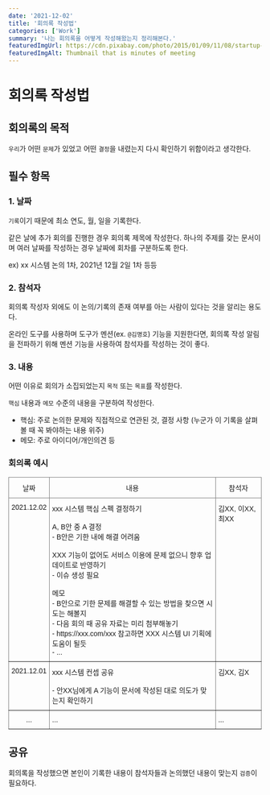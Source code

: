 ```yaml
---
date: '2021-12-02'
title: '회의록 작성법'
categories: ['Work']
summary: '나는 회의록을 어떻게 작성해왔는지 정리해본다.'
featuredImgUrl: https://cdn.pixabay.com/photo/2015/01/09/11/08/startup-594090_960_720.jpg
featuredImgAlt: Thumbnail that is minutes of meeting
---
```


# 회의록 작성법

## 회의록의 목적

`우리`가 어떤 `문제`가 있었고 어떤 `결정`을 내렸는지 다시 확인하기 위함이라고 생각한다.

## 필수 항목

### 1. 날짜

`기록`이기 때문에 최소 연도, 월, 일을 기록한다.

같은 날에 추가 회의를 진행한 경우 회의록 제목에 작성한다. 하나의 주제를 갖는 문서이며 여러 날짜를 작성하는 경우 날짜에 회차를 구분하도록 한다.

ex) xx 시스템 논의 1차, 2021년 12월 2일 1차 등등

### 2. 참석자

회의록 작성자 외에도 이 논의/기록의 존재 여부를 아는 사람이 있다는 것을 알리는 용도다.

온라인 도구를 사용하며 도구가 멘션(ex. `@김명호`) 기능을 지원한다면, 회의록 작성 알림을 전파하기 위해 멘션 기능을 사용하여 참석자를 작성하는 것이 좋다.

### 3. 내용

어떤 이유로 회의가 소집되었는지 `목적` 또는 `목표`를 작성한다.

`핵심` 내용과 `메모` 수준의 내용을 구분하여 작성한다.

* 핵심: 주로 논의한 문제와 직접적으로 연관된 것, 결정 사항 (누군가 이 기록을 살펴볼 때 꼭 봐야하는 내용 위주)
* 메모: 주로 아이디어/개인의견 등

### 회의록 예시

<style>
.tg  {border-collapse:collapse;border-spacing:0;}
.tg td{border-color:black;border-style:solid;border-width:1px;font-family:Arial, sans-serif;font-size:14px;
  overflow:hidden;padding:10px 5px;word-break:normal;}
.tg th{border-color:black;border-style:solid;border-width:1px;font-family:Arial, sans-serif;font-size:14px;
  font-weight:normal;overflow:hidden;padding:10px 5px;word-break:normal;}
.tg .tg-c3ow{border-color:inherit;text-align:center;vertical-align:top}
.tg .tg-0pky{border-color:inherit;text-align:left;vertical-align:top}
</style>
<table class="tg">
<thead>
  <tr>
    <th class="tg-c3ow">날짜</th>
    <th class="tg-c3ow">내용</th>
    <th class="tg-c3ow">참석자</th>
  </tr>
</thead>
<tbody>
  <tr>
    <td class="tg-c3ow">2021.12.02</td>
    <td class="tg-0pky">xxx 시스템 핵심 스펙 결정하기<br><br>A, B안 중 A 결정<br>- B안은 기한 내에 해결 어려움<br><br>XXX 기능이 없어도 서비스 이용에 문제 없으니 향후 업데이트로 반영하기<br>- 이슈 생성 필요<br><br>메모<br>- B안으로 기한 문제를 해결할 수 있는 방법을 찾으면 시도는 해볼지<br>- 다음 회의 때 공유 자료는 미리 첨부해놓기<br>- https://xxx.com/xxx 참고하면 XXX 시스템 UI 기획에 도움이 될듯<br>- ...</td>
    <td class="tg-0pky">김XX, 이XX, 최XX</td>
  </tr>
  <tr>
    <td class="tg-c3ow">2021.12.01</td>
    <td class="tg-0pky">xxx 시스템 컨셉 공유<br><br>- 안XX님에게 A 기능이 문서에 작성된 대로 의도가 맞는지 확인하기</td>
    <td class="tg-0pky">김XX, 김X</td>
  </tr>
  <tr>
    <td class="tg-c3ow">...</td>
    <td class="tg-0pky">...</td>
    <td class="tg-0pky">...</td>
  </tr>
</tbody>
</table>

## 공유

회의록을 작성했으면 본인이 기록한 내용이 참석자들과 논의했던 내용이 맞는지 `검증`이 필요하다.
